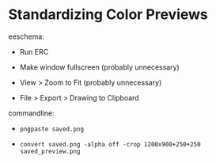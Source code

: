 # Standardizing Color Previews

eeschema:

- Run ERC

- Make window fullscreen (probably unnecessary)

- View > Zoom to Fit (probably unnecessary)

- File > Export > Drawing to Clipboard

commandline:

- `pngpaste saved.png`

- `convert saved.png -alpha off -crop 1200x900+250+250 saved_preview.png`

